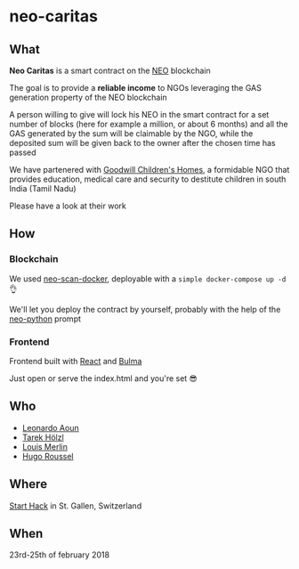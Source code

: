# neo-caritas

## What

**Neo Caritas** is a smart contract on the [NEO](https://neo.org) blockchain

The goal is to provide a **reliable income** to NGOs leveraging the GAS
generation property of the NEO blockchain

A person willing to give will lock his NEO in the smart contract for a set
number of blocks (here for example a million, or about 6 months) and all the
GAS generated by the sum will be claimable by the NGO, while the deposited sum
will be given back to the owner after the chosen time has passed

We have partenered with
[Goodwill Children's Homes](http://www.goodwillhomes.org.uk/), a formidable NGO
that provides education, medical care and security to destitute children in
south India (Tamil Nadu)

Please have a look at their work

## How

### Blockchain

We used [neo-scan-docker](https://github.com/slipo/neo-scan-docker), deployable
with a `simple docker-compose up -d` :ok_hand:

We'll let you deploy the contract by yourself, probably with the help of the
[neo-python](https://github.com/CityOfZion/neo-python) prompt

### Frontend

Frontend built with [React](https://reactjs.org/) and
[Bulma](https://bulma.io/)

Just open or serve the index.html and you're set :sunglasses:

## Who

 - [Leonardo Aoun](https://github.com/aounleonardo)
 - [Tarek Hölzl](https://github.com/ehoelzl)
 - [Louis Merlin](https://github.com/louismerlin)
 - [Hugo Roussel](https://github.com/hugoroussel)

## Where

[Start Hack](http://starthack.ch/) in St. Gallen, Switzerland

## When

23rd-25th of february 2018
